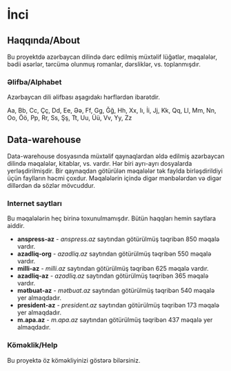 # İnci

## Haqqında/About
Bu proyektdə azərbaycan dilində dərc edilmiş müxtəlif lüğətlər, məqalələr, bədii əsərlər, tərcümə olunmuş romanlar, dərsliklər, vs. toplanmışdır.

### Əlifba/Alphabet
Azərbaycan dili əlifbası aşagıdakı hərflərdən ibarətdir.

Aa, Bb, Cc, Çç, Dd, Ee, Əə, Ff, Gg, Ğğ, Hh, Xx, Iı, İi, Jj, Kk, Qq, Ll, Mm, Nn, Oo, Öö, Pp, Rr, Ss, Şş, Tt, Uu, Üü, Vv, Yy, Zz

## Data-warehouse
Data-warehouse dosyasında müxtəlif qaynaqlardan əldə edilmiş azərbaycan dilində məqalələr, kitablar, vs. vardır. Hər biri ayrı-ayrı dosyalarda yerləşdirilmişdir. Bir qaynaqdan götürülən məqalələr tək faylda birləşdirildiyi üçün faylların həcmi çoxdur.
Məqalələrin içində digər mənbələrdən və digər dillərdən də sözlər mövcuddur.

### Internet saytları
Bu məqalələrin heç birinə toxunulmamışdır. Bütün haqqları hemin saytlara aiddir.

- **anspress-az** - *anspress.az* saytından götürülmüş təqribən 850 məqalə vardır.
- **azadliq-org** - *azadliq.az* saytından götürülmüş təqribən 550 məqalə vardır.
- **milli-az** - *milli.az* saytından götürülmüş təqribən 625 məqalə vardır.
- **azadliq-az** - *azadliq.az* saytından götürülmüş təqribən 365 məqalə vardır.
- **mətbuat-az** - *mətbuat.az* saytından götürülmüş təqribən 540 məqalə yer almaqdadır.
- **president-az** - *president.az* saytından götürülmüş təqribən 173 məqalə yer almaqdadır.
- **m.apa.az** - *m.apa.az* saytından götürülmüş təqribən 437 məqalə yer almaqdadır.




### Köməklik/Help
Bu proyektə öz köməkliyinizi göstərə bilərsiniz.

